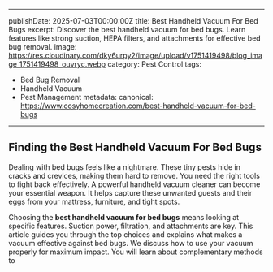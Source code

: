 
---
publishDate: 2025-07-03T00:00:00Z
title: Best Handheld Vacuum For Bed Bugs
excerpt: Discover the best handheld vacuum for bed bugs. Learn features like strong suction, HEPA filters, and attachments for effective bed bug removal.
image: https://res.cloudinary.com/dky6urpy2/image/upload/v1751419498/blog_image_1751419498_ouvryc.webp
category: Pest Control
tags:
  - Bed Bug Removal
  - Handheld Vacuum
  - Pest Management
metadata:
  canonical: https://www.cosyhomecreation.com/best-handheld-vacuum-for-bed-bugs
---

## Finding the Best Handheld Vacuum For Bed Bugs

Dealing with bed bugs feels like a nightmare. These tiny pests hide in cracks and crevices, making them hard to remove. You need the right tools to fight back effectively. A powerful handheld vacuum cleaner can become your essential weapon. It helps capture these unwanted guests and their eggs from your mattress, furniture, and tight spots.

Choosing the **best handheld vacuum for bed bugs** means looking at specific features. Suction power, filtration, and attachments are key. This article guides you through the top choices and explains what makes a vacuum effective against bed bugs. We discuss how to use your vacuum properly for maximum impact. You will learn about complementary methods to